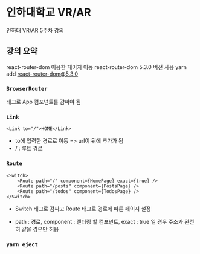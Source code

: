 # 인하대학교 VR/AR

인하대 VR/AR 5주차 강의

## 강의 요약

react-router-dom 이용한 페이지 이동
react-router-dom 5.3.0 버전 사용
yarn add react-router-dom@5.3.0

### `BrowserRouter`

<BrowserRouter>태그로 App 컴포넌트를 감싸야 됨

### `Link`

    <Link to="/">HOME</Link>

- to에 입력한 경로로 이동 => url이 뒤에 추가가 됨
- / : 루트 경로

### `Route`

    <Switch>
        <Route path="/" component={HomePage} exact={true} />
        <Route path="/posts" component={PostsPage} />
        <Route path="/todos" component={TodosPage} />
    </Switch>

- Switch 태그로 감싸고 Route 태그로 경로에 따른 페이지 설정

- path : 경로, component : 렌더링 할 컴포넌트, exact : true 일 경우 주소가 완전히 같을 경우만 허용

### `yarn eject`
